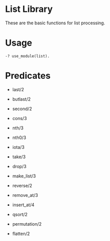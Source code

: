 # List Library
These are the basic functions for list processing.

# Usage

```
-? use_module(list).
```

# Predicates
- last/2

- butlast/2

- second/2

- cons/3
                
- nth/3

- nth0/3

- iota/3

- take/3

- drop/3

- make_list/3

- reverse/2

- remove_at/3

- insert_at/4

- qsort/2

- permutation/2

- flatten/2
